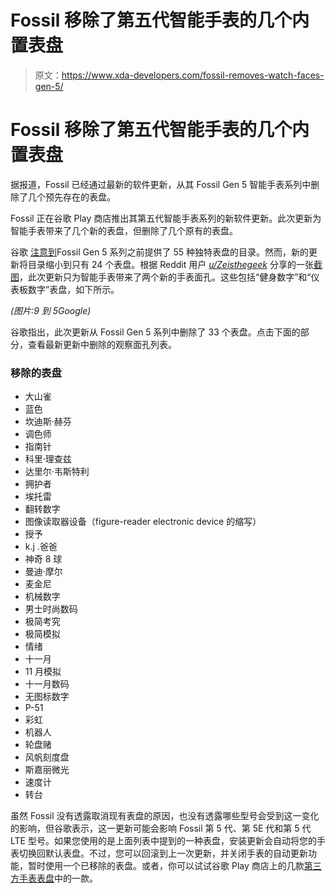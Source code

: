 # Fossil 移除了第五代智能手表的几个内置表盘

> 原文：<https://www.xda-developers.com/fossil-removes-watch-faces-gen-5/>

# Fossil 移除了第五代智能手表的几个内置表盘

据报道，Fossil 已经通过最新的软件更新，从其 Fossil Gen 5 智能手表系列中删除了几个预先存在的表盘。

Fossil 正在谷歌 Play 商店推出其第五代智能手表系列的新软件更新。此次更新为智能手表带来了几个新的表盘，但删除了几个原有的表盘。

谷歌 [注意到](https://9to5google.com/2021/09/06/fossil-gen-5-watchface-update/)Fossil Gen 5 系列之前提供了 55 种独特表盘的目录。然而，新的更新将目录缩小到只有 24 个表盘。根据 Reddit 用户 *[u/Zeisthegeek](https://www.reddit.com/user/Zeisthegeek/)* 分享的一张[截图](https://www.reddit.com/r/WearOS/comments/pijfqw/fossil_gen_5_new_watch_faces_added_and_a_lot/?utm_medium=android_app&utm_source=share)，此次更新只为智能手表带来了两个新的手表面孔。这些包括“健身数字”和“仪表板数字”表盘，如下所示。

*(图片:9 到 5Google)*

谷歌指出，此次更新从 Fossil Gen 5 系列中删除了 33 个表盘。点击下面的部分，查看最新更新中删除的观察面孔列表。

### 移除的表盘

*   大山雀
*   蓝色
*   坎迪斯·赫芬
*   调色师
*   指南针
*   科里·理查兹
*   达里尔·韦斯特利
*   拥护者
*   埃托雷
*   翻转数字
*   图像读取器设备（figure-reader electronic device 的缩写）
*   授予
*   k.j .爸爸
*   神奇 8 球
*   曼迪·摩尔
*   麦金尼
*   机械数字
*   男士时尚数码
*   极简考究
*   极简模拟
*   情绪
*   十一月
*   11 月模拟
*   十一月数码
*   无图标数字
*   P-51
*   彩虹
*   机器人
*   轮盘赌
*   风帆刻度盘
*   斯嘉丽微光
*   速度计
*   转台

虽然 Fossil 没有透露取消现有表盘的原因，也没有透露哪些型号会受到这一变化的影响，但谷歌表示，这一更新可能会影响 Fossil 第 5 代、第 5E 代和第 5 代 LTE 型号。如果您使用的是上面列表中提到的一种表盘，安装更新会自动将您的手表切换回默认表盘。不过，您可以回滚到上一次更新，并关闭手表的自动更新功能，暂时使用一个已移除的表盘。或者，你可以试试谷歌 Play 商店上的几款[第三方手表表盘](https://play.google.com/store/search?q=watch%20faces)中的一款。